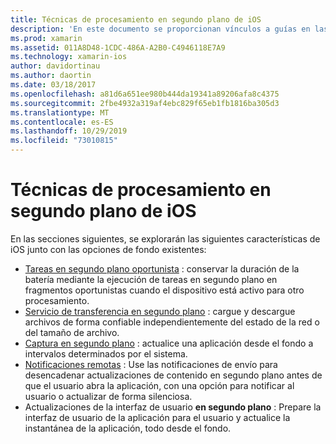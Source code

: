 ```yaml
---
title: Técnicas de procesamiento en segundo plano de iOS
description: 'En este documento se proporcionan vínculos a guías en las que se describen varias técnicas de fondo en iOS: tareas en segundo plano, servicio de transferencia en segundo plano, captura en segundo plano y notificaciones remotas.'
ms.prod: xamarin
ms.assetid: 011A8D48-1CDC-486A-A2B0-C4946118E7A9
ms.technology: xamarin-ios
author: davidortinau
ms.author: daortin
ms.date: 03/18/2017
ms.openlocfilehash: a81d6a651ee980b444da19341a89206afa8c4375
ms.sourcegitcommit: 2fbe4932a319af4ebc829f65eb1fb1816ba305d3
ms.translationtype: MT
ms.contentlocale: es-ES
ms.lasthandoff: 10/29/2019
ms.locfileid: "73010815"
---
```

# <a name="ios-backgrounding-techniques"></a>Técnicas de procesamiento en segundo plano de iOS

En las secciones siguientes, se explorarán las siguientes características de iOS junto con las opciones de fondo existentes:

- [Tareas en segundo plano oportunista](~/ios/app-fundamentals/backgrounding/ios-backgrounding-techniques/ios-backgrounding-with-tasks.md#background_tasks_in_iOS_7) : conservar la duración de la batería mediante la ejecución de tareas en segundo plano en fragmentos oportunistas cuando el dispositivo está activo para otro procesamiento.
- [Servicio de transferencia en segundo plano](~/ios/app-fundamentals/backgrounding/ios-backgrounding-techniques/ios-backgrounding-with-tasks.md#background-transfers) : cargue y descargue archivos de forma confiable independientemente del estado de la red o del tamaño de archivo.
- [Captura en segundo plano](~/ios/app-fundamentals/backgrounding/ios-backgrounding-techniques/updating-an-application-in-the-background.md#background_fetch) : actualice una aplicación desde el fondo a intervalos determinados por el sistema.
- [Notificaciones remotas](~/ios/app-fundamentals/backgrounding/ios-backgrounding-techniques/updating-an-application-in-the-background.md#remote_notifications) : Use las notificaciones de envío para desencadenar actualizaciones de contenido en segundo plano antes de que el usuario abra la aplicación, con una opción para notificar al usuario o actualizar de forma silenciosa.
- Actualizaciones de la interfaz de usuario **en segundo plano** : Prepare la interfaz de usuario de la aplicación para el usuario y actualice la instantánea de la aplicación, todo desde el fondo.
